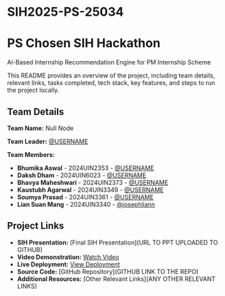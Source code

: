 # SIH2025-PS-25034

# PS Chosen SIH Hackathon
Al-Based Internship Recommendation Engine for PM Internship Scheme

This README provides an overview of the project, including team details, relevant links, tasks completed, tech stack, key features, and steps to run the project locally.

## Team Details

**Team Name:** Null Node

**Team Leader:** [@USERNAME](https://github.com/USERNAME)

**Team Members:**

- **Bhumika Aswal** - 2024UIN2353 - [@USERNAME](https://github.com/USERNAME)
- **Daksh Dham** - 2024UIN6023 - [@USERNAME](https://github.com/USERNAME)
- **Bhavya Maheshwari** - 2024UIN2373 - [@USERNAME](https://github.com/USERNAME)
- **Kaustubh Agarwal** - 2024UIN3349 - [@USERNAME](https://github.com/USERNAME)
- **Soumya Prasad** - 2024UIN3361 - [@USERNAME](https://github.com/USERNAME)
- **Lian Suan Mang** - 2024UIN3340 - [@josephliann](https://github.com/josephliann)

## Project Links

- **SIH Presentation:** [Final SIH Presentation](URL TO PPT UPLOADED TO GITHUB)
- **Video Demonstration:** [Watch Video](https://youtu.be/jwHaGwNWyDo)
- **Live Deployment:** [View Deployment](https://avsarx.pythonanywhere.com)
- **Source Code:** [GitHub Repository](GITHUB LINK TO THE REPO)
- **Additional Resources:** [Other Relevant Links](ANY OTHER RELEVANT LINKS)
